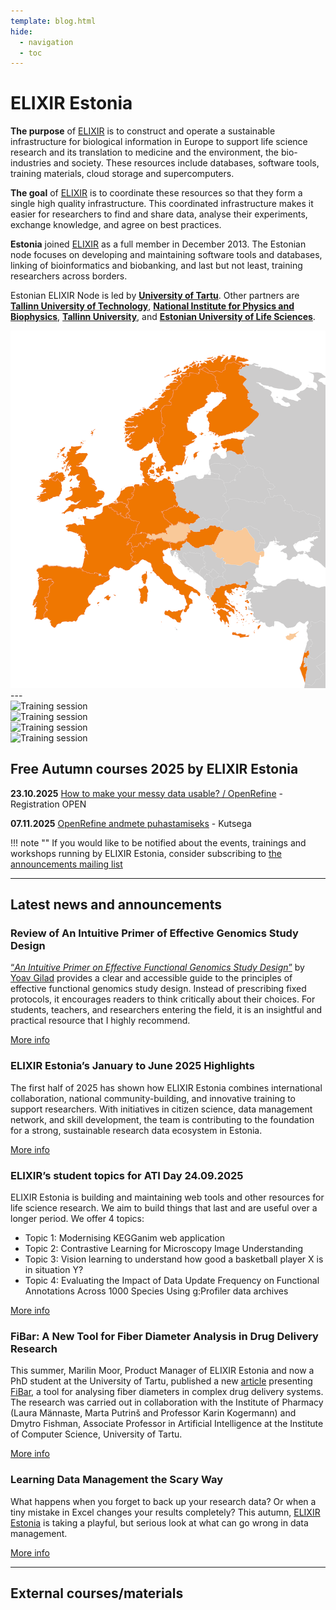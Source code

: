 ```yaml
---
template: blog.html
hide:
  - navigation
  - toc
---
```


# ELIXIR Estonia
<div class="elixir-main-container">
  <div class="elixir-main-text">
    <p><strong>The purpose</strong> of <a href="https://www.elixir-europe.org">ELIXIR</a> is to construct and
    operate a sustainable infrastructure for biological information in Europe to
    support life science research and its translation to medicine and the
    environment, the bio-industries and society. These resources include databases,
    software tools, training materials, cloud storage and supercomputers.</p>
    <p><strong>The goal</strong> of <a href="https://www.elixir-europe.org">ELIXIR</a> is to coordinate these
    resources so that they form a single high quality infrastructure. This
    coordinated infrastructure makes it easier for researchers to find and share
    data, analyse their experiments, exchange knowledge, and agree on best
    practices.</p>
    <p><strong>Estonia</strong> joined <a href="https://www.elixir-europe.org">ELIXIR</a> as a full member in
    December 2013. The Estonian node focuses on developing and maintaining software
    tools and databases, linking of bioinformatics and biobanking, and last but not
    least, training researchers across borders.</p>
    <p>Estonian ELIXIR Node is led by <strong><a href="https://www.ut.ee/en">University of Tartu</a></strong>.
    Other partners are
    <strong><a href="https://taltech.ee/en">Tallinn University of Technology</a></strong>,
    <strong><a href="https://kbfi.ee/?lang=en">National Institute for Physics and Biophysics</a></strong>,
    <strong><a href="https://www.tlu.ee/en">Tallinn University</a></strong>, and
    <strong><a href="https://www.emu.ee/en">Estonian University of Life Sciences</a></strong>.</p>
  </div>

  <div class="elixir-main-image">
    <img src="assets/images/elixir-map.png" alt="Map of Europe highlighting ELIXIR member countries in orange">
  </div>
</div>
---

<section id="lecturers" class="splide" aria-label="Our lecturers">
  <div class="splide__track">
		<div class="splide__list">
			<div class="splide__slide">
        <img src="/assets/images/trainers/01.jpg" width="400" height="400" alt="Training session">
      </div>
			<div class="splide__slide">
        <img src="/assets/images/trainers/02.jpg" width="400" height="400" alt="Training session">
      </div>
			<div class="splide__slide">
        <img src="/assets/images/trainers/03.jpg" width="400" height="400" alt="Training session">
      </div>
			<div class="splide__slide">
        <img src="/assets/images/trainers/04.jpg" width="400" height="400" alt="Training session">
      </div>
		</ul>
  </div>
</section>

<script>
  const splideOpts = {
    type: "loop",
    pagination: false,
    autoplay: true,
    width: 400,
    perPage: 1,
    start: Math.floor(Math.random() * 3),
  };
  document.addEventListener("DOMContentLoaded", () => new Splide("#lecturers", splideOpts).mount());
</script>

## Free Autumn courses 2025 by ELIXIR Estonia

**23.10.2025** [How to make your messy data usable? / OpenRefine](news/posts/2025/OpenRefine_Tartu_23-10-2025.md) - Registration OPEN

**07.11.2025** [OpenRefine andmete puhastamiseks](news/posts/2025/OpenRefine_TLU.md) - Kutsega


!!! note ""
    If you would like to be notified about the events, trainings and workshops
    running by ELIXIR Estonia, consider subscribing to [the announcements mailing
    list](https://lists.ut.ee/wws/subscribe/elixir.news?previous_action=edit_list_request)


<hr class="elixir-clear" />

## Latest news and announcements


### Review of An Intuitive Primer of Effective Genomics Study Design

[“*An Intuitive Primer on Effective Functional Genomics Study Design*”](https://www.amazon.com/Intuitive-Primer-Effective-Functional-Genomics/dp/B0DT9JLT6S/ref=sr_1_1?crid=5BI8RC5JVU7G&dib=eyJ2IjoiMSJ9.H120vigtXK6rCO9fMttISA.selz7w3qgD8ZD-Ijrx993KubvqGOUcg6QLVgb0saoZw&dib_tag=se&keywords=An+Intuitive+Primer+on+Effective+Functional+Genomics+Study+Design&qid=1760528768&sprefix=an+intuitive+primer+on+effective+functional+genomics+study+design%2Caps%2C171&sr=8-1) by [Yoav Gilad](https://www.linkedin.com/in/yoav-gilad-3a5589130/) provides a clear and accessible guide to the principles of effective functional genomics study design. Instead of prescribing fixed protocols, it encourages readers to think critically about their choices. For students, teachers, and researchers entering the field, it is an insightful and practical resource that I highly recommend.

[More info](news/posts/2025/Review_GenomicsStudyDesign.md)


### ELIXIR Estonia’s January to June 2025 Highlights

The first half of 2025 has shown how ELIXIR Estonia combines international collaboration, national community-building, and innovative training to support researchers. With initiatives in citizen science, data management network, and skill development, the team is contributing to the foundation for a strong, sustainable research data ecosystem in Estonia.

[More info](news/posts/2025/Newsletter_2025-01.md)


### ELIXIR’s student topics for ATI Day 24.09.2025

ELIXIR Estonia is building and maintaining web tools and other resources for life science research. We aim to build things that last and are useful over a longer period. 
We offer 4 topics: 

* Topic 1: Modernising KEGGanim web application
* Topic 2: Contrastive Learning for Microscopy Image Understanding 
* Topic 3: Vision learning to understand how good a basketball player X is in situation Y? 
* Topic 4: Evaluating the Impact of Data Update Frequency on Functional Annotations Across 1000 Species Using g:Profiler data archives

[More info](news/posts/2025/Thesis_topics.md)


### FiBar: A New Tool for Fiber Diameter Analysis in Drug Delivery Research

This summer, Marilin Moor, Product Manager of ELIXIR Estonia and now a PhD student at the University of Tartu, published a new [article](https://doi.org/10.1016/j.ejps.2025.107179) presenting [FiBar](https://fibar.elixir.ut.ee/), a tool for analysing fiber diameters in complex drug delivery systems. The research was carried out in collaboration with the Institute of Pharmacy (Laura Männaste, Marta Putrinš and Professor Karin Kogermann) and Dmytro Fishman, Associate Professor in Artificial Intelligence at the Institute of Computer Science, University of Tartu.

[More info](https://elixir.ut.ee/news/2025/09/11/FiBar_aricle/) 


### Learning Data Management the Scary Way

What happens when you forget to back up your research data? Or when a tiny mistake in Excel changes your results completely? This autumn, [ELIXIR Estonia](https://elixir.ut.ee/) is taking a playful, but serious look at what can go wrong in data management.

[More info](https://elixir.ut.ee/news/2025/09/02/Data_Horror_Story_Event/) 


---
## External courses/materials

<div class="tile-grid">
<text-tile
  title="Hybrid: Emerging Applications of Microbes"
  description="This conference will delve into cutting-edge applications, from sustainable agriculture and bioremediation to breakthroughs in human and animal health, circular economy innovations, and next-generation food technologies. We will also spotlight microbial cell factories, synthetic biology, and microbial engineering as key drivers of progress in industrial and applied microbiology."
  deadline="Registration deadline: 23 October 2025"
  dates="Date: 6-7 November 2025"
  link="https://www.vibconferences.be/events/emerging-applications-of-microbes-3rd-edition"
  data-deadline-date="2025-10-24">
</text-tile>
<text-tile
  title="Material: GRAY SCOTT SCHOOL 2025 - Revolutions"
  description="The GRAY SCOTT SCHOOL 2025 - Revolutions will be a deep dive into High Performance Computing, computing optimisation, profiling, and software engineering. Before the summer school, Gray Scott Thursdays are 17 webinars to guide you through important topics such as CPU/GPU architectures, Unit Tests, Computing Precision, Memory Allocation and profiling, with modern C++, Rust, Fortran and Python languages, and libraries such as Sycl, EVE, Vulkan, CUDA, Thrust, PyTorch."
  link="https://cta-lapp.pages.in2p3.fr/cours/gray_scott_revolutions/grayscottrevolution/index.html"
  linktext="More info and recordings"
  data-added-date="2025-08-17">
  </text-tile>
</div>

<div class="tile-grid">
<text-tile
  title="Material: Deploying Nextflow pipelines in the cloud: a practical introduction"
  description="This webinar is designed for bioinformaticians, pipeline developers and users with a basic understanding of cloud computing concepts and Workflow Management systems. Throughout the session, you will learn how to configure a Nextflow pipeline, set up the necessary cloud infrastructure, and execute the BioSIFTR pipeline in the cloud."
  link="https://www.ebi.ac.uk/training/events/deploying-nextflow-pipelines-cloud-practical-introduction/"
  linktext="Recorded webinar and materials"
  data-added-date="2025-08-17">
  </text-tile>
  <text-tile
  title="WEBINAR recording: Deciphering AI for the Life Sciences"
  description="AI is reshaping life sciences by enabling researchers to analyze complex datasets, automate workflows, and gain deeper insights into biological processes. This introductory webinar will break down AI concepts, clarify key terminology, and showcase real-world examples of AI applications in the life sciences."
  link="https://www.youtube.com/watch?v=sbVzcrD-wko"
  linktext="More info"
  data-added-date="2025-08-17">
  </text-tile>
</div>

<div class="tile-grid">
<text-tile
  title="Material: Building capacity in Single-Cell and Spatial Omics"
  description="A list of course instances collected by the recent training survey conducted by the ELIXIR Single-Cell Omics Community. These courses have materials inc. slides and exercises available online, some of them provide recorded lectures too."
  link="https://www.singlecellomics.org/pages/training/index"
  linktext="More info"
  data-added-date="2025-08-17">
  </text-tile>
</div>

<div class="tile-grid">
<text-tile
 title="2026 EMBL Annual Poster for courses and conferences"
 description="The 2026 EMBL Annual Poster is out now, and it’s more than an events programme: it’s an invitation to discover what’s next in the life sciences."
 materials="https://www.embl.org/about/info/course-and-conference-office/wp-content/uploads/20250716_GenericPoster_2026_interaktiv.pdf"
 materialstext="Poster"
 data-added-date="2025-09-03">
 </text-tile>
</div>

<div class="tile-grid">
<text-tile
 title="The Netherlands: Dynamic Modeling in Systems Biology (Fundamental) 2025"
 description="The course is aimed at PhD students with a background in bioinformatics, systems biology, computer science or a related field, and life sciences. Participants from the private sector are also welcome. In this course we offer the participants the possibility to learn and exercise the modeling process. A considerable part of this course is spent on getting you acquainted with the optimization techniques that are nowadays available and widely used. The course is a mixture of theory sessions and computer practicals."
 link="https://www.dtls.nl/courses/dynamic-modeling-in-systems-biology-2025/"
 deadline="Registration deadline: 27 October 2025"
 dates="Date: 8-12 December 2025"
 data-deadline-date="2025-10-28">
 </text-tile>
</div>

<div class="tile-grid">
<text-tile
 title="Tallinn: LUMI Intro Course"
 description="Two-day hybrid course (online and on-site) that introduces the LUMI architecture and setup. It will include lessons about the hardware architecture, compiling, using software, and running jobs efficiently."
 link="https://www.lumi-supercomputer.eu/events/lumi-intro-course-tallinn/"
 deadline="Registration deadline: 14 Oct 2025"
 dates="Date: 20.-21.10.2025"
 data-deadline-date="2025-10-15">
 </text-tile>
 <text-tile
 title="LUMI Profiling and Optimization Workshop"
 description="The on-site 3-day course is designed for experienced HPC users. The course combines theoretical knowledge with practical hands-on exercises to maximize your efficiency on both CPU and GPU partitions."
 link=" https://www.lumi-supercomputer.eu/events/profiling-ws-tallinn/"
 deadline="Registration deadline: 14 Oct 2025"
 dates="Date: 22.-24.10.2025"
 data-deadline-date="2025-10-15">
 </text-tile>
</div>

<div class="tile-grid">
 <text-tile
 title="Switzerland: Best Practices for Investigating Gene Expression Differences by Biological Sex"
 description="This course is addressed to life scientists and computational biologists working in basic or biomedical research, on human or animals, involved in planning/experimental design and/or performing downstream analysis. Pure data analysts are welcome as they can have a role to play from the beginning of research projects!"
 link="https://www.sib.swiss/training/course/20251027_BIOSE"
 deadline="Registration deadline: 20 Oct 2025"
 dates="Date: 27 Oct 2025"
 data-deadline-date="2025-10-20">
 </text-tile>
</div>

<div class="tile-grid">
 <text-tile
 title="Online: Enhancing Data Support: Practical Reproducibility, Part 2"
 description="This session will provide a glimpse into version control with Git(-Hub) and the use of Jupyter Notebooks for reproducibility."
 link="https://csc.fi/koulutuskalenteri/enhancing-data-support-practical-reproducibility-part-2/"
 dates="Date: 29.10.2025"
 data-deadline-date="2025-10-29">
 </text-tile>
</div>

<div class="tile-grid">
 <text-tile
 title="Online: Qualitative Open Research: Meaningful Exchange and Mutual Learning"
 description="Dr Cole will commence this interactive webinar with an overview of empirical and conceptual work that connects qualitative research with open and reproducible research. She will highlight both relevant obstacles as well as underexplored opportunities for open and reproducible research. Next, Dr Jamieson will zoom in on a specific practice from qualitative scholarship, namely positionality statements, and examine how this practice can help quantitative research to become more open and transparent."
 link="https://events.teams.microsoft.com/event/5cbdf608-5301-4d8d-bf21-83af8571a3c4@335122f9-d4f4-4d67-a2fc-cd6dc20dde70"
 dates="Date: 16 Oct 2025"
 data-deadline-date="2025-10-16">
 </text-tile>
</div>

<div class="tile-grid">
<text-tile
 title="Online: Version Control with Git"
 description="This course is aimed at people who are interested in using a version control system for collaborative work, or simply to keep track of modifications in their scripts, files or code base. This includes people working on code development, but also scientists interested in improving the reproducibility of their data analyses by keeping track of their scripts using version control."
 link="https://www.sib.swiss/training/course/20251028_GIT"
 deadline="Registration deadline: 19 October 2025"
 dates="Date: 28 - 29 October 2025"
 materials="https://gitlab.sib.swiss/rengler/git_course_public/-/blob/main/README.md"
 data-deadline-date="2025-10-20">
 </text-tile>
 <text-tile
 title="Online: UNIX Shell Scripting in Life Sciences"
 description="This course targets UNIX users who have basic knowledge of interactive shell use  and are interested in moving from interactive to automated tasks."
 link="https://www.sib.swiss/training/course/20251105_ADVUN"
 deadline="Registration deadline: 15 October 2025"
 dates="Date: 4 afternoons, at 5, 12, 19 and 26 November 2025"
 materials="https://gitlab.sib.swiss/tjunier/scripting-course/-/blob/master/README.md"
 data-deadline-date="2025-10-16">
 </text-tile>
</div>

<div class="tile-grid">
<text-tile
 title="Online: Constraint-based modeling and design of metabolic networks with CellNetAnalyzer and CNApy 2025"
 description="This 2-days course introduces principles of constraint-based modeling and computational design of metabolic networks coupled with a live demonstration and hands-on exercises with the MATLAB package CellNetAnalyzer (CNA) and its Python-variant CNApy."
 link="https://www.denbi.de/training-courses-2025/1912-constraint-based-modeling-and-design-of-metabolic-networks-with-cellnetanalyzer-and-cnapy-2"
 dates="Date: 4 – 5 November 2025"
 data-deadline-date="2025-11-05">
 </text-tile>
 <text-tile
 title="Germany: Spring School - Interpretable Machine Learning Models in Biomedicine"
 description="Participants will gain hands-on experience in interpretable machine learning for multimodal biomedical data, developing the skills to collaboratively design and implement (publication-ready) bioinformatic analyses that drive insight and impact in translational research."
 link="https://www.denbi.de/training-courses-2025/1892-spring-school-interpretable-machine-learning-models-in-biomedicine"
 deadline="Registration deadline: early bird- 20 Oct 2025; 20 Nov 2025"
 dates="Date: 2-6 March 2026"
 data-deadline-date="2025-11-21">
 </text-tile>
</div>



<div class="tile-grid">
<text-tile
 title="Material: Our journey incorporating AI into our cancer computational research"
 description="Dr. Anna Trigos session focuses on exploring the real-world challenges that many researchers face before any models are built or predictions made. Expect practical reflections, and inspiration for those at the beginning of their own AI journeys."
 materials="https://www.youtube.com/watch?v=vCkGbWuyLaQ"
 materialstext="Webinar recording"
 data-added-date="2025-10-14">
 </text-tile>
</div>

<div class="tile-grid">
<text-tile
 title="Online: Optimizing Python Code for Better Performance"
 description="This course is addressed to life scientists, bioinformaticians and researchers who are familiar with writing Python code and core Python elements and would like to write more efficient code in order to crunch more data faster."
 link="https://www.sib.swiss/training/course/20251111_OPTPY"
 deadline="Registration deadline: 3 Nov 20205"
 dates="Date:  11 November 2025"
 data-deadline-date="2025-11-04">
 </text-tile>
 <text-tile
 title="Online: Ensuring More Accurate, Generalisable, and Interpretable Machine Learning Models for Bioinformatics"
 description="This course is addressed to life scientists, bioinformaticians, and computational biologists who would like to learn more about general best practices in Machine Learning and get more out of their Machine Learning models: more precise hyper-parameters, more generalizable models, and more interpretable models."
 link="https://www.sib.swiss/training/course/20251117_INTML"
 deadline="Registration deadline: 03 November 2025"
 dates="Date:  17 November 2025"
 data-deadline-date="2025-11-04">
 </text-tile>
</div>

<div class="tile-grid">
<text-tile
 title="Germany and Spain (parallel): Exploratory analysis of biological data: data carpentry"
 description="The missing step between data collection and research progress is a lack of training for researchers in crucial skills for effectively managing and analysing data, often in large amounts. Topics included: Data organisation and cleaning, Versioning with Git, Introduction to R, Data analysis and visualisation in R, Data analysis with applications to genomics."
 link="https://www.embl.org/about/info/course-and-conference-office/events/dtc26-01/"
 deadline="Registration deadline: 27 Oct 2025"
 dates="Date:  2 - 6 Feb 2026"
 data-deadline-date="2025-10-28">
 </text-tile>
 <text-tile
 title="Switzerland: Single-Cell Transcriptomics with R"
 description= "This course is intended for life scientists and bioinformaticians familiar with Next Generation Sequencing who want to acquire the necessary skills to analyse scRNA-seq gene expression data."
 link="https://www.sib.swiss/training/course/20251112_ISCTR"
 deadline="Registration deadline: 05 November 2025"
 dates="Date: 12 - 14 November 2025"
 data-deadline-date="2025-11-06">
 </text-tile>
</div>

<div class="tile-grid">
<text-tile
 title="Online: Single-cell RNA-seq analysis with Python"
 description="This course covers the analysis of single cell RNA sequencing (scRNA-seq) data using Python and command line tools. Participants will be guided through droplet-based scRNA-seq analysis pipelines from raw reads to cell clusters. You will explore and interpret single-cell RNA seq data using Python as well as the Single Cell Expression Atlas. Finally, you will put their knowledge into practice through a group challenge on the last day."
 link="https://www.ebi.ac.uk/training/events/single-cell-rna-seq-analysis-python-2026/"
 deadline="Registration deadline: 02 November 2025"
 dates="Date: 02 - 06 February 2026"
 data-deadline-date="2025-11-03">
 </text-tile>
 <text-tile
 title="Switzerland: Introduction to Sequencing Data Analysis"
 description="In this 3-day course, we will introduce the most widely used HTS technologies. Using different datasets, we will practice quality control, alignment of reads to a reference genome and visualize the output."
 link="https://www.sib.swiss/training/course/20251119_ISEDA"
 deadline="Registration deadline: 11 November 2025"
 dates="Date: 19 - 21 November 2025"
 data-deadline-date="2025-11-12">
 </text-tile>
</div>

<div class="tile-grid">
<text-tile
 title="Online: The mobile genome: genetic and physiological impacts of transposable elements"
 description="The 2025 Mobile Genome conference will assemble recognized experts from diverse disciplines (e.g., genomics, epigenetics, structural biology, evolutionary biology, and developmental biology), as well as the next generation of scientists who will become leaders in the field, to discuss the broad impact of TEs on organismal biology."
 link="https://www.embl.org/about/info/course-and-conference-office/events/mge25-01/"
 deadline="Registration deadline: 28 Oct 2025"
 dates="Date:  4-7 Nov 2025"
 data-deadline-date="2025-10-29">
 </text-tile>
 <text-tile
 title="Online: Cell biology of the nucleus"
 description="We intend to bring together scientists from a range of backgrounds working on different aspects of the nucleus, including nuclear architecture, nuclear envelope remodeling, nuclear transport, nuclear mechanics, molecular machines, nuclear divisions, evolution, and biophysics of the nucleus."
 link="https://www.embl.org/about/info/course-and-conference-office/events/ees25-07/"
 deadline="Registration deadline: 4 Nov 2025"
 dates="Date: 18 - 21 Nov 2025"
 data-deadline-date="2025-11-05">
 </text-tile>
</div>

<div class="tile-grid">
 <text-tile
 title="Online: Inferring bacterial pangenomes with gene-based approaches"
 description="Topics: properties of prokaryotic microbes which make pangenome-based analysis essential, the theoretical basis of gene-based methods for inferring bacterial pangenomes, contemporary and ongoing developments to this class of methods"
 link="https://www.ebi.ac.uk/training/events/inferring-bacterial-pangenomes-gene-based-approaches/#vf-tabs__section--tab1"
 dates="Date: 15 October 2025"
 data-deadline-date="2025-10-16">
 </text-tile>
</div>

<div class="tile-grid">
<text-tile
 title="Online: Making sense of massive genomic data by indexing at scale"
 description="This webinar introduces approaches to organising and searching large-scale genomic data, exploring how indexing strategies improve data accessibility, reproducibility, and analytical power. We’ll discuss current challenges, practical frameworks, and future directions for handling genomics at the population scale."
 link="https://www.ebi.ac.uk/training/events/making-sense-massive-genomic-data-indexing-scale/"
 dates="Date: 22 October 2025"
 data-deadline-date="2025-10-23">
 </text-tile>
 <text-tile
 title="Online: Pangenome graphs as a new paradigm in comparative genomics"
 description="Instead of describing genomes in a linear fashion, as is done conventionally, pangenome graphs represent population diversity as a network, compacting similar sequences and implicitly encoding variation. In this session, we will discuss different types of pangenome graphs and their applications, as well as tools developed by our group that leverage pangenome graphs to improve the accuracy of conventional bioinformatics tasks."
 link="https://www.ebi.ac.uk/training/events/pangenome-graphs-new-paradigm-comparative-genomics/"
 dates="Date: 05 November 2025"
 data-deadline-date="2025-11-06">
 </text-tile>
</div>

<div class="tile-grid">
<text-tile
 title="Online: Pangenome annotations and resources in Ensembl"
 description="Ensembl provides pangenome annotations for many eukaryotic species, including human, model organisms, livestock and crop plants. In this talk, we will detail the annotation process we have developed for pangenomes, including the strengths, limitations and future directions. We will also highlight some of the resources available in Ensembl around pangenomes and how to access them."
 link="https://www.ebi.ac.uk/training/events/pangenome-annotations-and-resources-ensembl/"
 dates="Date: 12 November 2025"
 data-deadline-date="2025-11-13">
 </text-tile>
 <text-tile
 title="Online: Chemicals in a biological context: metabolites, drugs, and beyond"
 description="This course is aimed at wet-lab scientists, such as cell biologists, enzymologists, biochemists and medicinal chemists, as well as bioinformaticians and those exploring cheminformatics. It is designed for those who would like to use EMBL-EBI data resources to interpret the effects of small molecule drugs binding to a biological target. No programming experience is required."
 link="https://www.ebi.ac.uk/training/events/chemicals-biological-context-metabolites-drugs-and-beyond/"
 deadline="Registration deadline: 19 October 2025"
 dates="Date: 13 November 2025"
 data-deadline-date="2025-10-20">
 </text-tile>
</div>

<div class="tile-grid">
<text-tile
 title="Webinar: Qualitative Open Research"
 description="Dr Cole will commence this interactive webinar with an overview of empirical and conceptual work that connects qualitative research with open and reproducible research. She will highlight both relevant obstacles as well as underexplored opportunities for open and reproducible research. Next, Dr Jamieson will zoom in on a specific practice from qualitative scholarship, namely positionality statements, and examine how this practice can help quantitative research to become more open and transparent. "
 link="https://events.teams.microsoft.com/event/5cbdf608-5301-4d8d-bf21-83af8571a3c4@335122f9-d4f4-4d67-a2fc-cd6dc20dde70"
 dates="Date: 16 Oct 2025"
 data-deadline-date="2025-10-17">
 </text-tile>
 <text-tile
 title="Webinar: One size does not fit all: New insights into qualitative data sharing"
 description="In this webinar we will be joined by three special guests from different disciplines and different areas of qualitative inquiry to discuss the unique contexts in which qualitative data sharing should not only be considered but also encouraged and those where a push for openness can lead to many ethical dilemmas or even harm.
Our answer is that one solution simply cannot fit all and qualitative data sharing should be assessed individually, taking into consideration contextual information on the background, method, research tradition and participating communities. "
 link="https://www.openscience.no/one-size-does-not-fit-all-new-insights-qualitative-data-sharing"
 dates="Date: 20 Oct 2025"
 data-deadline-date="2025-10-21">
 </text-tile>
</div>

<div class="tile-grid">
<text-tile
 title="Webinar: Who Owns Our Knowledge? The Future of Equitable Open Access"
 description="Who truly owns the knowledge we create? As open access grows, so do concerns about commercialization, AI exploitation, and inequitable participation. This webinar will explore how to design open access models that center community ownership, protect against extractive practices, and amplify marginalized voices. Panelists will share strategies for balancing openness with privacy and consent, ensuring a future where knowledge is not only free to access but also ethically and equitably shared. "
 link="https://events.teams.microsoft.com/event/71ff1254-e8fc-42b2-afd0-d8267491f870@068bde83-3dda-41fc-9565-4b16e4ebb35b"
 dates="Date: 20 Oct 2025"
 data-deadline-date="2025-10-21">
 </text-tile>
 <text-tile
 title="Webinar: Reusing Research Data: Opportunities, Challenges, and the FAIR Way Forward"
 description="Making sense of someone else’s data isn’t always easy. What are the challenges of interpreting and integrating datasets generated by others? Why is it crucial that the FAIR principles – Findable, Accessible, Interoperable, and Resuable, are followed when data are shared?
In this session, we’ll hear from two experienced practitioners of secondary data analysis. Join us to learn how FAIR data can lead to new discoveries — and what it takes to make that happen"
 link="https://www.openscience.no/reusing-research-data-opportunities-challenges-and-fair-way-forward"
 dates="Date: 22 Oct 2025"
 data-deadline-date="2025-10-23">
 </text-tile>
</div>

<div class="tile-grid">
<text-tile
 title="Online: Fast forward Open Science"
 description="As part of International Open Access Week 2025, experts will share insights on open access publishing, research data management, open source code and software, and open education. "
 link="https://www.circle-u.eu/events/2025/fast-forward-open-science.html"
 deadline="Registration deadline: 20 oct 2025"
 dates="Date: 22 Oct 2025"
 data-deadline-date="2025-10-21">
 </text-tile>
 <text-tile
 title="Open Data in the Humanities: Balancing Legal Constraints, FAIR Principles and AI"
 description="In our online presentation, we share practical experiences from our collaboration with humanities projects. Our focus is on facilitating the sharing and reuse of data by providing clear legal information for the users of our platform. But the reality is often complex: many cultural institutions do not make their archives publicly available or do not allow the data to be reused in its entirety. How could a project reuse material that they are not allowed to share publicly?In addition, new technologies such as AI raise questions – and sometimes fears. What influence can it have on the open access mentality?"
 link="https://dasch.swiss/news/openaccessweek"
 dates="Date: 23 Oct 2025"
 data-deadline-date="2025-10-24">
 </text-tile>
</div>

<div class="tile-grid">
<text-tile
 title="Webinar: Horizon Europe Open Science requirements in practice"
 description="We will present the HE requirements, followed by some time for your questions to our experts. You will also get a preview of the main tools and services OpenAIRE provides to help project coordinators and research support staff on the requirements' compliance."
 link="https://zoom.us/webinar/register/WN_xqsYqxUwTAOWvAOW_jtAPQ#/registration"
 dates="Date: 4 Nov 2025"
 data-deadline-date="2025-11-05">
 </text-tile>
 <text-tile
 title="Hybrid: Open Science in the Light of Geopolitical Polarization"
 description="The current geopolitical landscape is characterized by rising political and trade tensions as well as heightened economic interest in scientific innovation. This polarization has significant implications for the global scientific community, particularly in the pursuit of Open Science. Could the naivety of science be exploited? Where is the line between scientific idealism and naivety? As major global powers engage in systemic rivalries, the conduct of science is increasingly influenced by national security concerns, export controls, and sanctions that can restrict the free flow of ideas, data, and researchers across borders. Meanwhile, global challenges such as pandemics, climate change, and technology-based development require international scientific collaboration and universal knowledge development. The normative nature of the scientific ethos is increasingly in tension with political forces that demand that science be both vigilant and competitive.
How can Open Science – with its emphasis on transparency, collaboration, efficiency and validity of scientific results – be sustained in the light of these competing interests?"
 link="https://osip.mpdl.mpg.de/open-science-days/"
 dates="Date: 10-11 Nov 2025"
 data-deadline-date="2025-11-11">
 </text-tile>
</div>

<div class="tile-grid">
 <text-tile
 title="Online: Introduction to Research Software Management"
 description="Research Software (e.g. computer code, statistical packages, scientific apps) plays a crucial role in research projects, contributing to the reproducibility and reliability of results. In this introductory workshop, learn the basic concepts of managing research software, including best practices, version control, and documentation with Github/Gitlab. Through practical examples, explore key concepts for software management plans and how they are applied in practice."
 link="https://library.maastrichtuniversity.nl/course/introduction-to-research-software-management/"
 dates="Date: 17 Nov 2025"
 data-deadline-date="2025-11-18">
 </text-tile>
</div>
